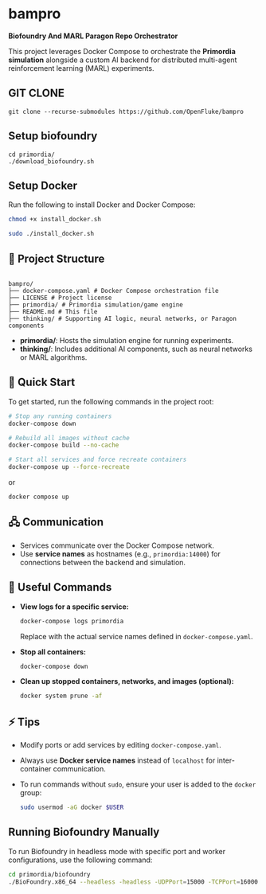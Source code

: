 # bampro

**Biofoundry And MARL Paragon Repo Orchestrator**

This project leverages Docker Compose to orchestrate the **Primordia simulation** alongside a custom AI backend for distributed multi-agent reinforcement learning (MARL) experiments.

## GIT CLONE

```
git clone --recurse-submodules https://github.com/OpenFluke/bampro
```

## Setup biofoundry

```
cd primordia/
./download_biofoundry.sh
```

## Setup Docker

Run the following to install Docker and Docker Compose:

```bash
chmod +x install_docker.sh
```

```bash
sudo ./install_docker.sh
```

## 📁 Project Structure

```

bampro/
├── docker-compose.yaml # Docker Compose orchestration file
├── LICENSE # Project license
├── primordia/ # Primordia simulation/game engine
├── README.md # This file
├── thinking/ # Supporting AI logic, neural networks, or Paragon components

```

- **primordia/**: Hosts the simulation engine for running experiments.
- **thinking/**: Includes additional AI components, such as neural networks or MARL algorithms.

## 🚀 Quick Start

To get started, run the following commands in the project root:

```sh
# Stop any running containers
docker-compose down

# Rebuild all images without cache
docker-compose build --no-cache

# Start all services and force recreate containers
docker-compose up --force-recreate
```

or

```
docker compose up
```

## 🖧 Communication

- Services communicate over the Docker Compose network.
- Use **service names** as hostnames (e.g., `primordia:14000`) for connections between the backend and simulation.

## 📝 Useful Commands

- **View logs for a specific service:**

  ```sh
  docker-compose logs primordia
  ```

  Replace with the actual service names defined in `docker-compose.yaml`.

- **Stop all containers:**

  ```sh
  docker-compose down
  ```

- **Clean up stopped containers, networks, and images (optional):**

  ```sh
  docker system prune -af
  ```

## ⚡️ Tips

- Modify ports or add services by editing `docker-compose.yaml`.
- Always use **Docker service names** instead of `localhost` for inter-container communication.
- To run commands without `sudo`, ensure your user is added to the `docker` group:

  ```sh
  sudo usermod -aG docker $USER
  ```

## Running Biofoundry Manually

To run Biofoundry in headless mode with specific port and worker configurations, use the following command:

```bash
cd primordia/biofoundry
./BioFoundry.x86_64 --headless -headless -UDPPort=15000 -TCPPort=16000 -TCPWorkers=14000
```

